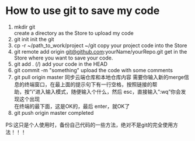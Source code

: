 # How to use git to save my code
1. mkdir git   
  create a directory as the Store to upload my code
2. git init
 init the git
3. cp -r ~/path_to_work/project ~/git
copy your project code into the Store
4. git remote add origin git@github.com:yourName/yourRepo.git
get in the Store where you want to save your code.
4. git add . (/<filename>)
add your code in the HEAD
5. git commit -m "something"
upload the code with some comments
6. git pull origin master
同步云端仓库和本地仓库内容
需要你输入新的merge信息的终端窗口，在最上面的提示句下有一行空格，按照链接的帮  
助，按”i”进入输入模式，随便输入个什么，然后 esc，直接输入”:wq”你会发现这个出现  
在终端的最下面，这是OK的，最后 enter，就OK了
7. git push origin master
completed

PS:这只是个人使用时，备份自己代码的一些方法，绝对不是git的完全使用方法！！！
